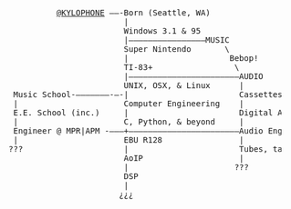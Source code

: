 <pre>
             <a href="https://www.twitter.com/kylophone">@KYLOPHONE</a> ——-Born (Seattle, WA)
                           |
                           Windows 3.1 & 95
                           |————————————————MUSIC
                           Super Nintendo       \	
                           |                     Bebop!
                           TI-83+                 \
                           |———————————————————————AUDIO
                           UNIX, OSX, & Linux      |
    Music School-———————-—-|                       Cassettes, Minidiscs
    |                      Computer Engineering    |
    E.E. School (inc.)     |                       Digital Audio, DAWs
    |                      C, Python, & beyond     |
    Engineer @ MPR|APM -———+———————————————————————Audio Engineer @ TMCH
    |                      EBU R128                |
   ???                     |                       Tubes, tape, & synthesizers
                           AoIP                    |    
                           |                      ???
                           DSP
                           | 
                          ¿¿¿
</pre>
